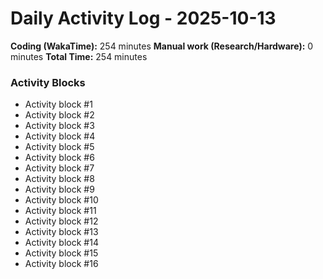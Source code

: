 # Daily Activity Log - 2025-10-13

**Coding (WakaTime):** 254 minutes
**Manual work (Research/Hardware):** 0 minutes
**Total Time:** 254 minutes

### Activity Blocks
- Activity block #1
- Activity block #2
- Activity block #3
- Activity block #4
- Activity block #5
- Activity block #6
- Activity block #7
- Activity block #8
- Activity block #9
- Activity block #10
- Activity block #11
- Activity block #12
- Activity block #13
- Activity block #14
- Activity block #15
- Activity block #16
